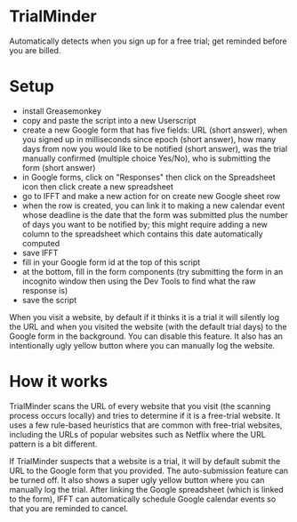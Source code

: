 # TrialMinder
Automatically detects when you sign up for a free trial; get reminded before you are billed.

# Setup

- install Greasemonkey
- copy and paste the script into a new Userscript
- create a new Google form that has five fields: URL (short answer), when you signed up in milliseconds since epoch (short answer), how many days from now you would like to be notified (short answer), was the trial manually confirmed (multiple choice Yes/No), who is submitting the form (short answer)
- in Google forms, click on "Responses" then click on the Spreadsheet icon then click create a new spreadsheet
- go to IFFT and make a new action for on create new Google sheet row
- when the row is created, you can link it to making a new calendar event whose deadline is the date that the form was submitted plus the number of days you want to be notified by; this might require adding a new column to the spreadsheet which contains this date automatically computed
- save IFFT
- fill in your Google form id at the top of this script
- at the bottom, fill in the form components (try submitting the form in an incognito window then using the Dev Tools to find what the raw response is)
- save the script

When you visit a website, by default if it thinks it is a trial it will silently log the URL and when you visited the website (with the default trial days) to the Google form in the background. You can disable this feature. It also has an intentionally ugly yellow button where you can manually log the website.

# How it works

TrialMinder scans the URL of every website that you visit (the scanning process occurs locally) and tries to determine if it is a free-trial website. It uses a few rule-based heuristics that are common with free-trial websites, including the URLs of popular websites such as Netflix where the URL pattern is a bit different.

If TrialMinder suspects that a website is a trial, it will by default submit the URL to the Google form that you provided. The auto-submission feature can be turned off. It also shows a super ugly yellow button where you can manually log the trial. After linking the Google spreadsheet (which is linked to the form), IFFT can automatically schedule Google calendar events so that you are reminded to cancel.
